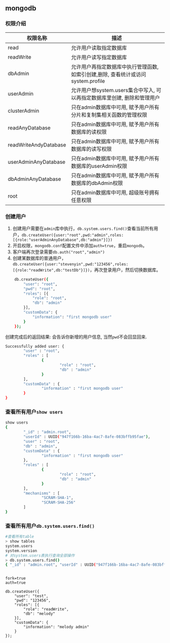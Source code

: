 ## mongodb
### 权限介绍

|权限名称|描述|
| -- | -- |
|read|允许用户读取指定数据库|
|readWrite|允许用户读写指定数据库|
|dbAdmin|允许用户再指定数据库中执行管理函数, 如索引创建,删除, 查看统计或访问system.profile|
|userAdmin|允许用户想system.users集合中写入, 可以再指定数据库里创建, 删除和管理用户|
|clusterAdmin|只在admin数据库中可用, 赋予用户所有分片和复制集相关函数的管理权限|
|readAnyDatabase|只在admin数据库中可用, 赋予用户所有数据库的读权限|
|readWriteAndyDatabase|只在admin数据库中可用, 赋予用户所有数据库的读写权限|
|userAdminAnyDatabase|只在admin数据库中可用, 赋予用户所有数据库的userAdmin权限|
|dbAdminAnyDatabase|只在admin数据库中可用, 赋予用户所有数据库的dbAdmin权限|
|root|只在admin数据库中可用, 超级账号拥有任意权限|

### 创建用户
1. 创建用户需要在`admin`库中执行，`db.system.users.find()`查看当前所有用户，`db.createUser({user:"root",pwd:"admin",roles:[{role:"userAdminAnyDatabase",db:"admin"}]})`
2. 开启权限，`mongodb.conf`配置文件中添加`auth=true`，重启`mongodb`。
3. 客户端再次登录需要`db.auth("root","admin")`
4. 创建某数据库的普通用户，`db.createUser({user:"stevenyin",pwd:"123456",roles:[{role:"readWrite",db:"testDb"}]})`，再次登录用户，然后切换数据库。


```bash
    db.createUser({
        "user": "root",
        "pwd": "root",
        "roles": [{
            "role": "root",
            "db": "admin"
        }],
        "customData": {
            "information": "first mongodb user"
        }
    });
```

创建完成后的返回结果: 会告诉你新增的用户信息, 当然`pwd`不会回显回来.
```bash
Successfully added user: {
        "user" : "root",
        "roles" : [
                {
                        "role" : "root",
                        "db" : "admin"
                }
        ],
        "customData" : {
                "information" : "first mongodb user"
        }
}
```

### 查看所有用户`show users`
```bash
show users
{
        "_id" : "admin.root",
        "userId" : UUID("947f166b-16ba-4ac7-8afe-083bffb95fae"),
        "user" : "root",
        "db" : "admin",
        "customData" : {
                "information" : "first mongodb user"
        },
        "roles" : [
                {
                        "role" : "root",
                        "db" : "admin"
                }
        ],
        "mechanisms" : [
                "SCRAM-SHA-1",
                "SCRAM-SHA-256"
        ]
}
```
### 查看所有用户`db.system.users.find()`
```bash
#查看所有table
> show tables
system.users
system.version
# 对system.users表执行查询全部操作
> db.system.users.find()
{ "_id" : "admin.root", "userId" : UUID("947f166b-16ba-4ac7-8afe-083bffb95fae"), "user" : "root", "db" : "admin", "credentials" : { "SCRAM-SHA-1" : { "iterationCount" : 10000, "salt" : "KVSkWypwi6RTrJfSCfK+ew==", "storedKey" : "TShonrWexxwoRBlU0XYZ9UQTdCU=", "serverKey" : "KVcEUM62sOAALYdS/zEEreeMOeQ=" }, "SCRAM-SHA-256" : { "iterationCount" : 15000, "salt" : "pNZspSaWbbcRMfu4Lb//qjbomqxe8E35lbZ0tg==", "storedKey" : "LYvB2ipYh40glZmLNhs/NS6HepYUuVq1h9ILCPx9PxQ=", "serverKey" : "WjJiFQMkFKpkWOPmb/kG7OsNlDRmU0CUtrkauGPFdNY=" } }, "customData" : { "information" : "first mongodb user" }, "roles" : [ { "role" : "root", "db" : "admin" } ] }
```
```properties

fork=true
auth=true
```

    db.createUser({
        "user": "test",
        "pwd": "123456",
        "roles": [{
            "role": "readWrite",
            "db": "melody"
        }],
        "customData": {
            "information": "melody admin"
        }
    });